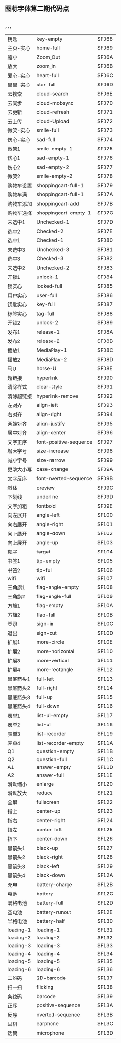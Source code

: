 ## 图标字体第二期代码点 ##

<table>

<html lang="en">
<head>
	<meta charset="UTF-8">
	<title>Document</title>
</head>
<body>
		<table>
		<tr>
			<td>钥匙</td>
			<td>key-empty</td>
            <td>$F068</td>    
		</tr>
		<tr>
			<td>主页-实心</td>
            <td>home-full</td>
			<td>$F069</td>
		</tr>
		<tr>
			<td>缩小</td>
			<td>Zoom_Out</td>
			<td>$F06A</td>
		</tr>
		<tr>
			<td>放大</td>
			<td>zoom_in</td>
			<td>$F06B</td>
		</tr>
		<tr>
			<td>爱心-实心</td>
			<td>heart-full</td>
			<td>$F06C</td>
		</tr>
		<tr>
			<td>星星-实心</td>
			<td>star-full</td>
			<td>$F06D</td>
		</tr>
		<tr>
			<td>云搜索</td>
			<td>cloud-search</td>
			<td>$F06E</td>
		</tr>
		<tr>
			<td>云同步</td>
			<td>cloud-mobsync</td>
			<td>$F070</td>
		</tr>
		<tr>
			<td>云更新</td>
			<td>cloud-refresh</td>
			<td>$F071</td>
		</tr>
		<tr>
			<td>云上传</td>
			<td>cloud-Upload</td>
			<td>$F072</td>
		</tr>
		<tr>
			<td>微笑-实心</td>
			<td>smile-full</td>
			<td>$F073</td>
		</tr>
		<tr>
			<td>伤心-实心</td>
			<td>sad-full</td>
			<td>$F074</td>
		</tr>
		<tr>
			<td>微笑1</td>
			<td>smile-empty-1</td>
			<td>$F075</td>
		</tr>
		<tr>
			<td>伤心1</td>
			<td>sad-empty-1</td>
			<td>$F076</td>
		</tr>
		<tr>
			<td>伤心2</td>
			<td>sad-empty-2</td>
			<td>$F077</td>
		</tr>
		<tr>
			<td>微笑2</td>
			<td>smile-empty-2</td>
			<td>$F078</td>
		</tr>
		<tr>
			<td>购物车设置</td>
			<td>shoppingcart-full-1</td>
			<td>$F079</td>
		</tr>
		<tr>
			<td>购物车满</td>
			<td>shoppingcart-full-1</td>
			<td>$F07A</td>
		</tr>
		<tr>
			<td>购物车添加</td>
			<td>shoppingcart-add</td>
			<td>$F07B</td>
		</tr>
		<tr>
			<td>购物车选择</td>
			<td>shoppingcart-empty-1</td>
			<td>$F07C</td>
		</tr>
		<tr>
			<td>未选中1</td>
			<td>Unchecked-1</td>
			<td>$F07D</td>
		</tr>
		<tr>
			<td>选中2</td>
			<td>Checked-2</td>
			<td>$F07E</td>
		</tr>
		<tr>
			<td>选中1</td>
			<td>Checked-1</td>
			<td>$F080</td>
		</tr>
		<tr>
			<td>未选中3</td>
			<td>Unchecked-3</td>
			<td>$F081</td>
		</tr>
		<tr>
			<td>选中3</td>
			<td>Checked-3</td>
			<td>$F082</td>
		</tr>
		<tr>
			<td>未选中2</td>
			<td>Unchecked-2</td>
			<td>$F083</td>
		</tr>
		<tr>
			<td>开锁1</td>
			<td>unlock-1</td>
			<td>$F084</td>
		</tr>
		<tr>
			<td>锁实心</td>
			<td>locked-full</td>
			<td>$F085</td>
		</tr>
		<tr>
			<td>用户实心</td>
			<td>user-full</td>
			<td>$F086</td>
		</tr>
		<tr>
			<td>钥匙实心</td>
			<td>key-full</td>
			<td>$F087</td>
		</tr>
		<tr>
			<td>标签实心</td>
			<td>tag-full</td>
			<td>$F088</td>
		</tr>
		<tr>
			<td>开锁2</td>
			<td>unlock-2</td>
			<td>$F089</td>
		</tr>
		<tr>
			<td>发布1</td>
			<td>release-1</td>
			<td>$F08A</td>
		</tr>
		<tr>
			<td>发布2</td>
			<td>release-2</td>
			<td>$F08B</td>
		</tr>
		<tr>
			<td>播放1</td>
			<td>MediaPlay-1</td>
			<td>$F08C</td>
		</tr>
		<tr>
			<td>播放2</td>
			<td>MediaPlay-2</td>
			<td>$F08D</td>
		</tr>
		<tr>
			<td>马U</td>
			<td>horse-U</td>
			<td>$F08E</td>
		</tr>
		<tr>
			<td>超链接</td>
			<td>hyperlink</td>
			<td>$F090</td>
		</tr>
		<tr>
			<td>清除样式</td>
			<td>clear-style</td>
			<td>$F091</td>
		</tr>
		<tr>
			<td>清除超链接</td>
			<td>hyperlink-remove</td>
			<td>$F092</td>
		</tr>
		<tr>
			<td>左对齐</td>
            <td>align-left</td>
			<td>$F093</td>
		</tr>
		<tr>
			<td>右对齐</td>
			<td>align-right</td>，，，
			<td>$F094</td>
		</tr>
		<tr>
			<td>两端对齐</td>
			<td>align-justify</td>
			<td>$F095</td>
		</tr>
		<tr>
			<td>居中对齐</td>
			<td>align-center</td>
			<td>$F096</td>
		</tr>
		<tr>
			<td>文字正序</td>
			<td>font-positive-sequence</td>
			<td>$F097</td>
		</tr>
		<tr>
			<td>增大字号</td>
			<td>size-increase</td>
			<td>$F098</td>
		</tr>
		<tr>
			<td>减小字号</td>
			<td>size-narrow</td>
			<td>$F099</td>
		</tr>
		<tr>
			<td>更改大小写</td>
			<td>case-change</td>
			<td>$F09A</td>
		</tr>
		<tr>
			<td>文字反序</td>
			<td>font-nverted-sequence</td>
			<td>$F09B</td>
		</tr>
		<tr>
			<td>斜体</td>
			<td>preview</td>
			<td>$F09C</td>
		</tr>
		<tr>
			<td>下划线</td>
			<td>underline</td>
			<td>$F09D</td>
		</tr>
		<tr>
			<td>文字加粗</td>
			<td>fontbold</td>
			<td>$F09E</td>
		</tr>
		<tr>
			<td>向左展开</td>
			<td>angle-left</td>
			<td>$F100</td>
		</tr>
		<tr>
			<td>向右展开</td>
			<td>angle-right</td>
			<td>$F101</td>
		</tr>
		<tr>
			<td>向下展开</td>
			<td>angle-down</td>
			<td>$F102</td>
		</tr>
		<tr>
			<td>向上展开</td>
			<td>angle-up</td>
			<td>$F103</td>
		</tr>
		<tr>
			<td>靶子</td>
			<td>target</td>
			<td>$F104</td>
		</tr>
		<tr>
			<td>书签1</td>
			<td>tip-empty</td>
			<td>$F105</td>
		</tr>
		<tr>
			<td>书签2</td>
			<td>tip-full</td>
			<td>$F106</td>
		</tr>
		<tr>
			<td>wifi</td>
			<td>wifi</td>
			<td>$F107</td>
		</tr>
		<tr>
			<td>三角旗1</td>
			<td>flag-angle-empty</td>
			<td>$F108</td>
		</tr>
		<tr>
			<td>三角旗2</td>
			<td>flag-angle-full</td>
			<td>$F109</td>
		</tr>
		<tr>
			<td>方旗1</td>
			<td>flag-empty</td>
			<td>$F10A</td>
		</tr>
		<tr>
			<td>方旗2</td>
			<td>flag-full</td>
			<td>$F10B</td>
		</tr>
		<tr>
			<td>登录</td>
			<td>sign-in</td>
			<td>$F10C</td>
		</tr>
		<tr>
			<td>退出</td>
			<td>sign-out</td>
			<td>$F10D</td>
		</tr>
		<tr>
			<td>扩展1</td>
			<td>more-circle</td>
			<td>$F10E</td>
		</tr>
		<tr>
			<td>扩展2</td>
			<td>more-horizontal</td>
			<td>$F110</td>
		</tr>
		<tr>
			<td>扩展3</td>
			<td>more-vertical</td>
			<td>$F111</td>
		</tr>
		<tr>
			<td>扩展4</td>
			<td>more-rectangle</td>
			<td>$F112</td>
		</tr>
		<tr>
			<td>黑底箭头1</td>
			<td>full-left</td>
			<td>$F113</td>
		</tr>
		<tr>
			<td>黑底箭头2</td>
			<td>full-right</td>
			<td>$F114</td>
		</tr>
		<tr>
			<td>黑底箭头3</td>
			<td>full-up</td>
			<td>$F115</td>
		</tr>
		<tr>
			<td>黑底箭头4</td>
			<td>full-down</td>
			<td>$F116</td>
		</tr>
		<tr>
			<td>表单1</td>
			<td>list-ul-empty</td>
			<td>$F117</td>
		</tr>
		<tr>
			<td>表单2</td>
			<td>list-ul</td>
			<td>$F118</td>
		</tr>
		<tr>
			<td>表单3</td>
			<td>list-recorder</td>
			<td>$F119</td>
		</tr>
		<tr>
			<td>表单4</td>
			<td>list-recorder-empty</td>
			<td>$F11A</td>
		</tr>
		<tr>
			<td>Q1</td>
			<td>question-empty</td>
			<td>$F11B</td>
		</tr>
		<tr>
			<td>Q2</td>
			<td>question-full</td>
			<td>$F11C</td>
		</tr>
		<tr>
			<td>A1</td>
			<td>answer-empty</td>
			<td>$F11D</td>
		</tr>
		<tr>
			<td>A2</td>
			<td>answer-full</td>
			<td>$F11E</td>
		</tr>
		<tr>
			<td>滑动缩小</td>
			<td>enlarge</td>
			<td>$F120</td>
		</tr>
		<tr>
			<td>滑动放大</td>
			<td>reduce</td>
			<td>$F121</td>
		</tr>
		<tr>
			<td>全屏</td>
			<td>fullscreen</td>
			<td>$F122</td>
		</tr>
		<tr>
			<td>指上</td>
			<td>center-up</td>
			<td>$F123</td>
		</tr>
		<tr>
			<td>指右</td>
			<td>center-right</td>
			<td>$F124</td>
		</tr>
		<tr>
			<td>指左</td>
			<td>center-left</td>
			<td>$F125</td>
		</tr>
		<tr>
			<td>指下</td>
			<td>center-down</td>
			<td>$F126</td>
		</tr>
		<tr>
			<td>黑箭头1</td>
			<td>black-up</td>
			<td>$F127</td>
		</tr>
		<tr>
			<td>黑箭头2</td>
			<td>black-right</td>
			<td>$F128</td>
		</tr>
		<tr>
			<td>黑箭头3</td>
			<td>black-left</td>
			<td>$F129</td>
		</tr>
		<tr>
			<td>黑箭头4</td>
			<td>black-down</td>
			<td>$F12A</td>
		</tr>
		<tr>
			<td>充电</td>
			<td>battery-charge</td>
			<td>$F12B</td>
		</tr>
		<tr>
			<td>电池</td>
			<td>battery</td>
			<td>$F12C</td>
		</tr>
		<tr>
			<td>满格电池</td>
			<td>battery-full</td>
			<td>$F12D</td>
		</tr>
		<tr>
			<td>空电池</td>
			<td>battery-runout</td>
			<td>$F12E</td>
		</tr>
        <tr>
			<td>半格电池</td>
			<td>battery-half</td>
			<td>$F130</td>
		</tr>
			<td>loading-1</td>
			<td>loading-1</td>
			<td>$F131</td>
		</tr>
			<td>loading-2</td>
			<td>loading-2</td>
			<td>$F132</td>
		</tr>
			<td>loading-3</td>
			<td>loading-3</td>
			<td>$F133</td>
		</tr>
			<td>loading-4</td>
			<td>loading-4</td>
			<td>$F134</td>
		</tr>
			<td>loading-5</td>
			<td>loading-5</td>
			<td>$F135</td>
		</tr>
			<td>loading-6</td>
			<td>loading-6</td>
			<td>$F136</td>
		</tr>
			<td>二维码</td>
			<td>2D-barcode</td>
			<td>$F137</td>
		</tr>
			<td>扫一扫</td>
			<td>flicking</td>
			<td>$F138</td>
		</tr>
			<td>条纹码</td>
			<td>barcode</td>
			<td>$F139</td>
		</tr>
			<td>正序</td>
			<td>positive-sequence</td>
			<td>$F13A</td>
		</tr>
			<td>反序</td>
			<td>nverted-sequence</td>
			<td>$F13B</td>
		</tr>
			<td>耳机</td>
			<td>earphone</td>
			<td>$F13C</td>
		</tr>
			<td>话筒</td>
			<td>microphone</td>
			<td>$F13D</td>
		</tr>
	</table>
</body>
</html>